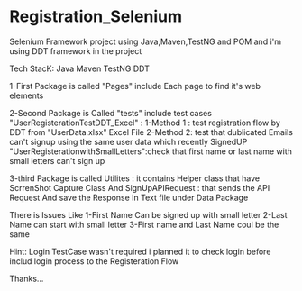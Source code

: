 # Registration_Selenium
Selenium Framework project using Java,Maven,TestNG and POM
and i'm using DDT framework in the project 

Tech StacK:
Java
Maven
TestNG
DDT

1-First Package is called "Pages" include Each page to find it's web elements

2-Second Package is Called "tests" include test cases 
"UserRegisterationTestDDT_Excel" : 
  1-Method 1 :  test registration flow by DDT from "UserData.xlsx" Excel File 
  2-Method 2:   test that dublicated Emails can't signup using the same user data which recently SignedUP
"UserRegisterationwithSmallLetters":check that first name or last name with small letters can't sign up  

3-third Package is called Utilites : it contains Helper class that have ScrrenShot Capture Class
And SignUpAPIRequest : that sends the API Request And save the Response In Text file under Data Package


There is Issues Like 
1-First Name Can be signed up with small letter
2-Last Name can  start with small letter
3-First name and Last Name coul be the same

Hint: Login TestCase wasn't required i planned it to check login before includ login process  to the Registeration Flow 

Thanks...

